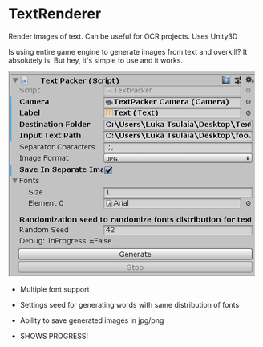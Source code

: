 # TextRenderer
Render images of text. Can be useful for OCR projects. Uses Unity3D

Is using entire game engine to generate images from text and overkill? It absolutely is. But hey, it's simple to use and it works.

![](Docs/EditorOverview.PNG)
* Multiple font support
* Settings seed for generating words with same distribution of fonts
* Ability to save generated images in jpg/png



* SHOWS PROGRESS!
